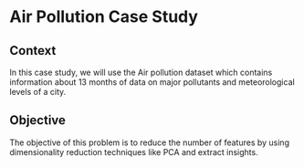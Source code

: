 # Air Pollution Case Study

## Context

In this case study, we will use the Air pollution dataset which contains information about 13 months of data on major pollutants and meteorological levels of a city.


## Objective

The objective of this problem is to reduce the number of features by using dimensionality reduction techniques like PCA and extract insights.
